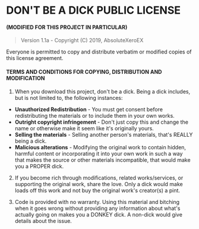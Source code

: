 # DON'T BE A DICK PUBLIC LICENSE
#### (MODIFIED FOR THIS PROJECT IN PARTICULAR)

>Version 1.1a - Copyright (C) 2019, AbsoluteXeroEX

Everyone is permitted to copy and distribute verbatim or modified copies of this license agreement.

#### TERMS AND CONDITIONS FOR COPYING, DISTRIBUTION AND MODIFICATION

1. When you download this project, don't be a dick. Being a dick includes, but is not limited to, the following instances:
  - **Unauthorized Redistribution** - You must get consent before redistributing the materials or to include them in your own works.
  - **Outright copyright infringement** - Don't just copy this and change the name or otherwise make it seem like it's originally yours.
  - **Selling the materials** - Selling another person's materials, that's REALLY being a dick.
  - **Malicious alterations** - Modifying the original work to contain hidden, harmful content or incorporating it into your own work in such a way that makes the source or other materials incompatible, that would make you a PROPER dick.

2. If you become rich through modifications, related works/services, or supporting the original work,
share the love. Only a dick would make loads off this work and not buy the original work's
creator(s) a pint.

3. Code is provided with no warranty. Using this material and bitching when it goes wrong without providing any information about what's actually going on makes you a DONKEY dick. A non-dick would give details about the issue.
